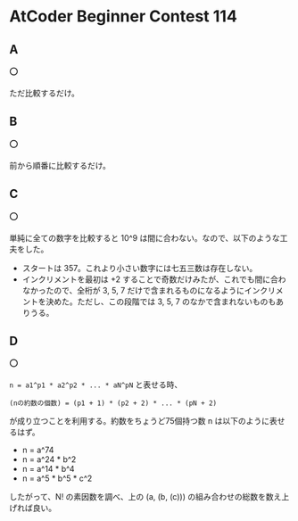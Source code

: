 # AtCoder Beginner Contest 114

## A

:o:

ただ比較するだけ。

## B

:o:

前から順番に比較するだけ。

## C

:o:

単純に全ての数字を比較すると 10^9 は間に合わない。なので、以下のような工夫をした。

- スタートは 357。これより小さい数字には七五三数は存在しない。
- インクリメントを最初は +2 することで奇数だけみたが、これでも間に合わなかったので、全桁が 3, 5, 7 だけで含まれるものになるようにインクリメントを決めた。ただし、この段階では 3, 5, 7 のなかで含まれないものもありうる。

## D

:o:

`n = a1^p1 * a2^p2 * ... * aN^pN` と表せる時、

```(nの約数の個数) = (p1 + 1) * (p2 + 2) * ... * (pN + 2)```

が成り立つことを利用する。約数をちょうど75個持つ数 n は以下のように表せるはず。

- n = a^74
- n = a^24 * b^2
- n = a^14 * b^4
- n = a^5 * b^5 * c^2

したがって、N! の素因数を調べ、上の (a, (b, (c))) の組み合わせの総数を数え上げれば良い。
